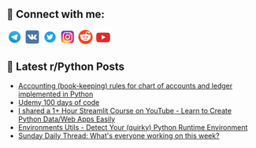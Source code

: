 ## 🔎 Connect with me:
[<img src="https://github.com/bullbesh/bullbesh/blob/main/images/Telegram.png" width="32" height="32" />](https://t.me/bullbesh)
[<img src="https://github.com/bullbesh/bullbesh/blob/main/images/VK.png" width="32" height="32" />](https://vk.com/bullbesh)
[<img src="https://github.com/bullbesh/bullbesh/blob/main/images/Twitter.png" width="32" height="32" />](https://twitter.com/bullbesh1)
[<img src="https://github.com/bullbesh/bullbesh/blob/main/images/Instagram.png" width="32" height="32" />](https://www.instagram.com/bullbesh)
[<img src="https://github.com/bullbesh/bullbesh/blob/main/images/Reddit.png" width="32" height="32" />](https://www.reddit.com/user/bullbesh)
[<img src="https://github.com/bullbesh/bullbesh/blob/main/images/YouTube.png" width="32" height="32" />](https://www.youtube.com/channel/UCtfjRs6uzgq5mfm8S06WTcg)

## 📕 Latest r/Python Posts
<!-- BLOG-POST-LIST:START -->
- [Accounting &lpar;book-keeping&rpar; rules for chart of accounts and ledger implemented in Python](https://www.reddit.com/r/Python/comments/1g2x4gh/accounting_bookkeeping_rules_for_chart_of/)
- [Udemy 100 days of code](https://www.reddit.com/r/Python/comments/1g2vres/udemy_100_days_of_code/)
- [I shared a 1+ Hour Streamlit Course on YouTube - Learn to Create Python Data/Web Apps Easily](https://www.reddit.com/r/Python/comments/1g2sip1/i_shared_a_1_hour_streamlit_course_on_youtube/)
- [Environments Utils - Detect Your &lpar;quirky&rpar; Python Runtime Environment](https://www.reddit.com/r/Python/comments/1g2lh97/environments_utils_detect_your_quirky_python/)
- [Sunday Daily Thread: What&#39;s everyone working on this week?](https://www.reddit.com/r/Python/comments/1g2d9f2/sunday_daily_thread_whats_everyone_working_on/)
<!-- BLOG-POST-LIST:END -->
